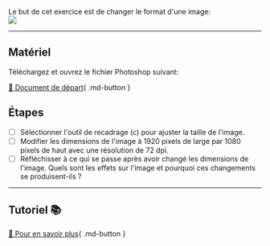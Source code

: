Le but de cet exercice est de changer le format d'une image:   
<img src="images/illus-lotus.jpg">
***  

## Matériel
Téléchargez et ouvrez le fichier Photoshop suivant:   

[📁 Document de départ](./images/illus-lotus.jpg
){ .md-button }   <br>

## Étapes

- [ ] Sélectionner l'outil de recadrage (c) pour ajuster la taille de l'image.
- [ ] Modifier les dimensions de l'image à 1920 pixels de large par 1080 pixels de haut avec une résolution de 72 dpi.
- [ ] Réfléchisser à ce qui se passe après avoir changé les dimensions de l'image. Quels sont les effets sur l'image et pourquoi ces changements se produisent-ils ?
  
***  
## Tutoriel 📚
[📖 Pour en savoir plus](https://cmontmorency365-my.sharepoint.com/:v:/g/personal/flpilote_cmontmorency_qc_ca/EW-j3aga9SFBiAtC8gBjViUBmZ2HR9NZiCIdAyUKekTCsA?nav=eyJyZWZlcnJhbEluZm8iOnsicmVmZXJyYWxBcHAiOiJPbmVEcml2ZUZvckJ1c2luZXNzIiwicmVmZXJyYWxBcHBQbGF0Zm9ybSI6IldlYiIsInJlZmVycmFsTW9kZSI6InZpZXciLCJyZWZlcnJhbFZpZXciOiJNeUZpbGVzTGlua0NvcHkifX0&e=EgvvA9){ .md-button }   <br>



